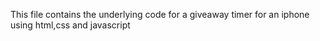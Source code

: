 This file contains the underlying code for a giveaway timer for an iphone using html,css and javascript
